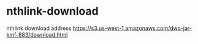 # nthlink-download
nthlink download address
https://s3.us-west-1.amazonaws.com/dwo-jar-kmf-883/download.html
